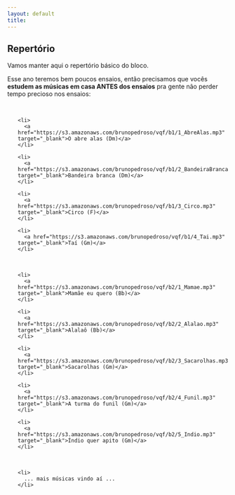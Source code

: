 ```yaml
---
layout: default
title: 
---
```


## Repertório

  Vamos manter aqui o repertório básico do bloco.
  
  Esse ano teremos bem poucos ensaios, então precisamos que vocês **estudem as músicas em casa ANTES dos ensaios** pra gente não perder tempo precioso nos ensaios:
  
  <br/>

  <ul>
    
    <li>
      <a href="https://s3.amazonaws.com/brunopedroso/vqf/b1/1_AbreAlas.mp3" target="_blank">O abre alas (Dm)</a>
    </li>
  
    <li>
      <a href="https://s3.amazonaws.com/brunopedroso/vqf/b1/2_BandeiraBranca.mp3" target="_blank">Bandeira branca (Dm)</a>
    </li>

    <li>
      <a href="https://s3.amazonaws.com/brunopedroso/vqf/b1/3_Circo.mp3" target="_blank">Circo (F)</a>
    </li>

    <li>
      <a href="https://s3.amazonaws.com/brunopedroso/vqf/b1/4_Tai.mp3" target="_blank">Taí (Gm)</a>
    </li>
    
  </ul>

  <br/>

  <ul>
    
    <li>
      <a href="https://s3.amazonaws.com/brunopedroso/vqf/b2/1_Mamae.mp3" target="_blank">Mamãe eu quero (Bb)</a>
    </li>
  
    <li>
      <a href="https://s3.amazonaws.com/brunopedroso/vqf/b2/2_Alalao.mp3" target="_blank">Alalaô (Bb)</a>
    </li>

    <li>
      <a href="https://s3.amazonaws.com/brunopedroso/vqf/b2/3_Sacarolhas.mp3" target="_blank">Sacarolhas (Gm)</a>
    </li>

    <li>
      <a href="https://s3.amazonaws.com/brunopedroso/vqf/b2/4_Funil.mp3" target="_blank">A turma do funil (Gm)</a>
    </li>

    <li>
      <a href="https://s3.amazonaws.com/brunopedroso/vqf/b2/5_Indio.mp3" target="_blank">Índio quer apito (Gm)</a>
    </li>
    
  </ul>
  
  <br>
  
  <ul>
    
    <li>
      ... mais músicas vindo aí ...
    </li>
    
  </ul>
  
  <br/><br/>
  
  
  
  

  
  
  
  
  
  
  
  